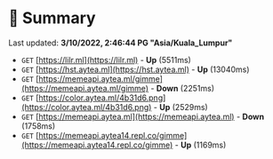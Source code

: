 # 📖 Summary
Last updated: **3/10/2022, 2:46:44 PG "Asia/Kuala_Lumpur"**

- `GET` [https://lilr.ml](https://lilr.ml) - **Up** (5511ms)
- `GET` [https://hst.aytea.ml](https://hst.aytea.ml) - **Up** (13040ms)
- `GET` [https://memeapi.aytea.ml/gimme](https://memeapi.aytea.ml/gimme) - **Down** (2251ms)
- `GET` [https://color.aytea.ml/4b31d6.png](https://color.aytea.ml/4b31d6.png) - **Up** (2529ms)
- `GET` [https://memeapi.aytea.ml](https://memeapi.aytea.ml) - **Down** (1758ms)
- `GET` [https://memeapi.aytea14.repl.co/gimme](https://memeapi.aytea14.repl.co/gimme) - **Up** (1169ms)
